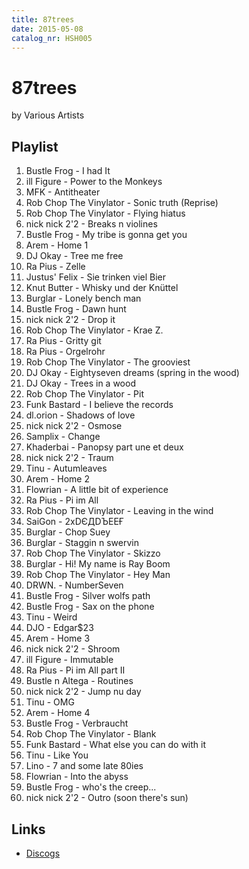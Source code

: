 ```yaml
---
title: 87trees
date: 2015-05-08
catalog_nr: HSH005
---
```


# 87trees
by 
Various Artists

## Playlist

1. Bustle Frog - I had It
2. ill Figure - Power to the Monkeys
3. MFK - Antitheater
4. Rob Chop The Vinylator - Sonic truth (Reprise)
5. Rob Chop The Vinylator - Flying hiatus
6. nick nick 2'2 - Breaks n violines
7. Bustle Frog - My tribe is gonna get you
8. Arem - Home 1
9. DJ Okay - Tree me free
10. Ra Pius - Zelle
11. Justus' Felix - Sie trinken viel Bier
12. Knut Butter - Whisky und der Knüttel
13. Burglar - Lonely bench man
14. Bustle Frog - Dawn hunt
15. nick nick 2'2 - Drop it
16. Rob Chop The Vinylator - Krae Z.
17. Ra Pius - Gritty git
18. Ra Pius - Orgelrohr
19. Rob Chop The Vinylator - The grooviest
20. DJ Okay - Eightyseven dreams (spring in the wood)
21. DJ Okay - Trees in a wood
22. Rob Chop The Vinylator - Pit
23. Funk Bastard - I believe the records
24. dl.orion - Shadows of love
25. nick nick 2'2 - Osmose
26. Samplix - Change
27. Khaderbai - Panopsy part une et deux
28. nick nick 2'2 - Traum
29. Tinu - Autumleaves
30. Arem - Home 2
31. Flowrian - A little bit of experience
32. Ra Pius - Pi im All
33. Rob Chop The Vinylator - Leaving in the wind
34. SaiGon - 2xDЄДDЪEEҒ
35. Burglar - Chop Suey
36. Burglar - Staggin n swervin
37. Rob Chop The Vinylator - Skizzo
38. Burglar - Hi! My name is Ray Boom
39. Rob Chop The Vinylator - Hey Man
40. DRWN. - NumberSeven
41. Bustle Frog - Silver wolfs path
42. Bustle Frog - Sax on the phone
43. Tinu - Weird
44. DJO - Edgar$23
45. Arem - Home 3
46. nick nick 2'2 - Shroom
47. ill Figure - Immutable
48. Ra Pius - Pi im All part II
49. Bustle n Altega - Routines
50. nick nick 2'2 - Jump nu day
51. Tinu - OMG
52. Arem - Home 4
53. Bustle Frog - Verbraucht
54. Rob Chop The Vinylator - Blank
55. Funk Bastard - What else you can do with it
56. Tinu - Like You
57. Lino - 7 and some late 80ies
58. Flowrian - Into the abyss
59. Bustle Frog - who's the creep...
60. nick nick 2'2 - Outro (soon there's sun)

## Links

* [Discogs](https://www.discogs.com/Home-Street-Home-87trees/release/6990537)
